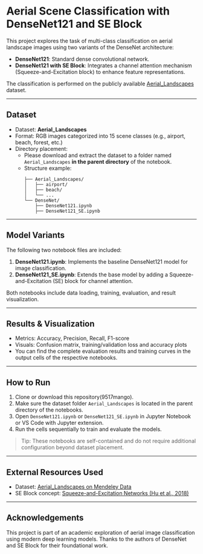 # Aerial Scene Classification with DenseNet121 and SE Block

This project explores the task of multi-class classification on aerial landscape images using two variants of the DenseNet architecture:

- **DenseNet121**: Standard dense convolutional network.
- **DenseNet121 with SE Block**: Integrates a channel attention mechanism (Squeeze-and-Excitation block) to enhance feature representations.

The classification is performed on the publicly available [Aerial_Landscapes](https://www.kaggle.com/datasets/ankit1743/skyview-an-aerial-landscape-dataset) dataset.

---

## Dataset

- Dataset: **Aerial_Landscapes**
- Format: RGB images categorized into 15 scene classes (e.g., airport, beach, forest, etc.)
- Directory placement:
  - Please download and extract the dataset to a folder named `Aerial_Landscapes` **in the parent directory** of the notebook.
  - Structure example:
    ```
    ├── Aerial_Landscapes/
    │   ├── airport/
    │   ├── beach/
    │   └── ...
    └── DenseNet/
        ├── DenseNet121.ipynb
        ├── DenseNet121_SE.ipynb
    ```

---

## Model Variants

The following two notebook files are included:

1. **DenseNet121.ipynb**: Implements the baseline DenseNet121 model for image classification.
2. **DenseNet121_SE.ipynb**: Extends the base model by adding a Squeeze-and-Excitation (SE) block for channel attention.

Both notebooks include data loading, training, evaluation, and result visualization.

---

## Results & Visualization

- Metrics: Accuracy, Precision, Recall, F1-score
- Visuals: Confusion matrix, training/validation loss and accuracy plots
- You can find the complete evaluation results and training curves in the output cells of the respective notebooks.

---

## How to Run

1. Clone or download this repository(9517mango).
2. Make sure the dataset folder `Aerial_Landscapes` is located in the parent directory of the notebooks.
3. Open `DenseNet121.ipynb` or `DenseNet121_SE.ipynb` in Jupyter Notebook or VS Code with Jupyter extension.
4. Run the cells sequentially to train and evaluate the models.

>  Tip: These notebooks are self-contained and do not require additional configuration beyond dataset placement.

---

## External Resources Used

- Dataset: [Aerial_Landscapes on Mendeley Data](https://www.kaggle.com/datasets/ankit1743/skyview-an-aerial-landscape-dataset)
- SE Block concept: [Squeeze-and-Excitation Networks (Hu et al., 2018)](https://arxiv.org/abs/1709.01507)

---

## Acknowledgements

This project is part of an academic exploration of aerial image classification using modern deep learning models. Thanks to the authors of DenseNet and SE Block for their foundational work.
